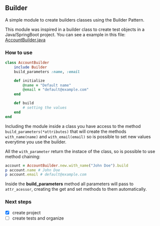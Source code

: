 ## Builder

A simple module to create builders classes using the Builder Pattern.

This module was inspired in a builder class to create test objects in a Java/SpringBoot project.
You can see a example in this file: [AccountBuilder.java](https://github.com/lbenedette/spring-biblioteca-app/blob/master/api/src/test/java/com/biblioteca/builder/model/AccountBuilder.java)

### How to use

```ruby
class AccountBuilder
    include Builder
    build_parameters :name, :email

    def initialize
        @name = "Default name"
        @email = "default@example.com"
    end

    def build
        # setting the values
    end
end
```

Including the module inside a class you have access to the method `build_parameters(*attributes)` that will create the methods `with_name(name)` and `with_email(email)` so is possible to set new values everytime you use the builder.

All the `with_parameter` return the instace of the class, so is possible to use method chaining:

```ruby
account = AccountBuilder.new.with_name("John Doe").build
p account.name # John Doe
p account.email # default@example.com
```

Inside the **build_parameters** method all parameters will pass to `attr_acessor`, creating the get and set methods to them automatically.


### Next steps

- [x] create project
- [ ] create tests and organize